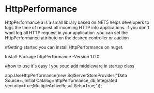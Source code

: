 # HttpPerformance
HttpPerformance a  is a small library based on.NET5 helps developers to logs the time of request all incoming HTTP into applications. if you don't  want log all HTTP request in your application .you can set the HttpPerformance attribute on the desired controller or aaction

#Getting started
you can install  HttpPerformance on nuget.

Install-Package httpPerformance -Version 1.0.0

#how to use
it's easy ! you soud add middleware in startup class

  app.UseHttpPerformance(new SqlServerStoreProvider("Data Source=.;Initial Catalog=httpPerformance_db;Integrated security=true;MultipleActiveResultSets=True;"));
